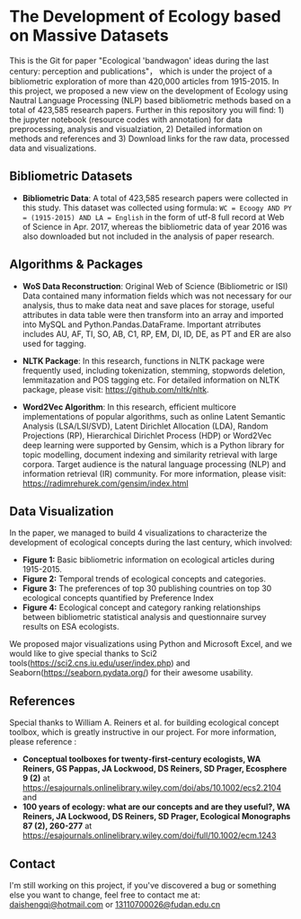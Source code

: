 # The Development of Ecology based on Massive Datasets 
This is the Git for paper "Ecological 'bandwagon' ideas during the last century: perception and publications"， which is under the project of a bibliometric exploration of more than 420,000 articles from 1915-2015. 
In this project, we proposed a new view on the development of Ecology using Nautral Language Processing (NLP) based bibliometric methods based on a total of 423,585 research papers. Further in this repository you will find: 1) the jupyter notebook (resource codes with annotation) for data preprocessing, analysis and visualziation, 2) Detailed information on methods and references and 3) Download links for the raw data, processed data and visualizations.

## Bibliometric Datasets
* **Bibliometric Data**: A total of 423,585 research papers were collected in this study. This dataset was collected using formula: `WC = Ecoogy AND PY = (1915-2015) AND LA = English` in the form of utf-8 full record at Web of Science in Apr. 2017, whereas the bibliometric data of year 2016 was also downloaded but not included in the analysis of paper research.

## Algorithms & Packages
* **WoS Data Reconstruction**: Original Web of Science (Bibliometric or ISI) Data contained many information fields which was not necessary for our analysis, thus to make data neat and save places for storage, useful attributes in data table were then transform into an array and imported into MySQL and Python.Pandas.DataFrame. Important atrributes includes AU, AF, TI, SO, AB, C1, RP, EM, DI, ID, DE, as PT and ER are also used for tagging. 

* **NLTK Package**: In this research, functions in NLTK package were frequently used, including tokenization, stemming, stopwords deletion, lemmitazation and POS tagging etc. For detailed information on NLTK package, please visit: https://github.com/nltk/nltk.

* **Word2Vec Algorithm**: In this research, efficient multicore implementations of popular algorithms, such as online Latent Semantic Analysis (LSA/LSI/SVD), Latent Dirichlet Allocation (LDA), Random Projections (RP), Hierarchical Dirichlet Process (HDP) or Word2Vec deep learning were supported by Gensim, which is a Python library for topic modelling, document indexing and similarity retrieval with large corpora. Target audience is the natural language processing (NLP) and information retrieval (IR) community. For more information, please visit: https://radimrehurek.com/gensim/index.html

## Data Visualization
In the paper, we managed to build 4 visualizations to characterize the development of ecological concepts during the last century, which involved:
* **Figure 1:** Basic bibliometric information on ecological articles during 1915-2015.
* **Figure 2:** Temporal trends of ecological concepts and categories.
* **Figure 3:** The preferences of top 30 publishing countries on top 30 ecological concepts quantified by Preference Index
* **Figure 4:** Ecological concept and category ranking relationships between bibliometric statistical analysis and questionnaire survey results on ESA ecologists.

We proposed major visualizations using Python and Microsoft Excel, and we would like to give special thanks to Sci2 tools(https://sci2.cns.iu.edu/user/index.php) and Seaborn(https://seaborn.pydata.org/) for their awesome usability.

## References
Special thanks to William A. Reiners et al. for building ecological concept toolbox, which is greatly instructive in our project. For more information, please reference : 
* **Conceptual toolboxes for twenty‐first‐century ecologists, WA Reiners, GS Pappas, JA Lockwood, DS Reiners, SD Prager, Ecosphere 9 (2)** at https://esajournals.onlinelibrary.wiley.com/doi/abs/10.1002/ecs2.2104
and
* **100 years of ecology: what are our concepts and are they useful?, WA Reiners, JA Lockwood, DS Reiners, SD Prager, Ecological Monographs 87 (2), 260-277** at https://esajournals.onlinelibrary.wiley.com/doi/full/10.1002/ecm.1243

## Contact
I'm still working on this project, if you've discovered a bug or something else you want to change, feel free to contact me at: daishengqi@hotmail.com or 13110700026@fudan.edu.cn
